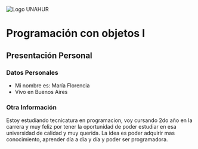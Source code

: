 ![Logo UNAHUR](./UNAHUR.png)

# Programación con objetos I
## Presentación Personal

### Datos Personales
- Mi nombre es: María Florencia
- Vivo en Buenos Aires


### Otra Información

Estoy estudiando tecnicatura en programacion, voy cursando 2do año en la carrera y muy feliz por tener la oportunidad de poder estudiar en esa universidad de calidad y muy querida. La idea es poder adquirir mas conocimiento, aprender día a día y día y poder ser programadora. 
